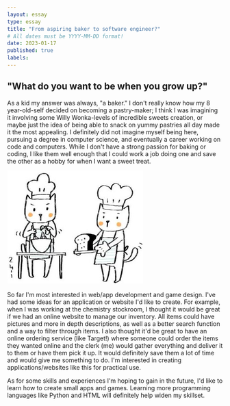 ```yaml
---
layout: essay
type: essay
title: "From aspiring baker to software engineer?"
# All dates must be YYYY-MM-DD format!
date: 2023-01-17
published: true
labels:
---
```


## "What do you want to be when you grow up?" 
As a kid my answer was always, "a baker." I don't really know how my 8 year-old-self decided on becoming a pastry-maker; I think I was imagining it involving some Willy Wonka-levels of incredible sweets creation, or maybe just the idea of being able to snack on yummy pastries all day made it the most appealing. I definitely did not imagine myself being here, pursuing a degree in computer science, and eventually a career working on code and computers. While I don't have a strong passion for baking or coding, I like them well enough that I could work a job doing one and save the other as a hobby for when I want a sweet treat. 

<img src="../img/bakingcat.jpeg">

So far I'm most interested in web/app development and game design. I've had some ideas for an application or website I'd like to create. For example, when I was working at the chemistry stockroom, I thought it would be great if we had an online website to manage our inventory. All items could have pictures and more in depth descriptions, as well as a better search function and a way to filter through items. I also thought it'd be great to have an online ordering service (like Target!) where someone could order the items they wanted online and the clerk (me) would gather everything and deliver it to them or have them pick it up. It would definitely save them a lot of time and would give me something to do. I'm interested in creating applications/websites like this for practical use.

As for some skills and experiences I'm hoping to gain in the future, I'd like to learn how to create small apps and games. Learning more programming languages like Python and HTML will definitely help widen my skillset. 
